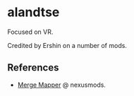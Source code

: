 # alandtse

Focused on VR.

Credited by Ershin on a number of mods.

## References

- [Merge Mapper](https://www.nexusmods.com/skyrimspecialedition/mods/74689) @ nexusmods.
